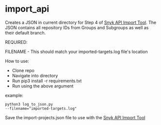 # import_api

Creates a JSON in current directory for Step 4 of [Snyk API Import Tool](https://github.com/snyk-tech-services/snyk-api-import). The JSON contains all repository IDs from Groups and Subgroups as well as their default branch.

REQUIRED:

FILENAME - This should match your imported-targets.log file's location

How to use:
- Clone repo
- Navigate into directory
- Run pip3 install -r requirements.txt
- Run using the above argument

example: <pre><code>python3 log_to_json.py --filename="imported-targets.log"</code></pre>

Save the import-projects.json file to use with the [Snyk API Import Tool](https://github.com/snyk-tech-services/snyk-api-import)
